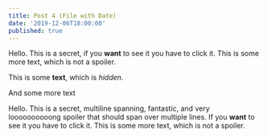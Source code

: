 ```yaml
---
title: Post 4 (File with Date)
date: '2019-12-06T18:00:00'
published: true
---
```


Hello. <Spoiler>This is a secret, if you **want** to see it you have to click it.</Spoiler> This is some more text, which is not a spoiler.

<Spoiler layout="block">

This is some **text**, which is _hidden_.

And some more text

</Spoiler>

Hello. <Spoiler>This is a secret, multiline spanning, fantastic, and very loooooooooong spoiler that should span over multiple lines. If you **want** to see it you have to click it.</Spoiler> This is some more text, which is not a spoiler.
